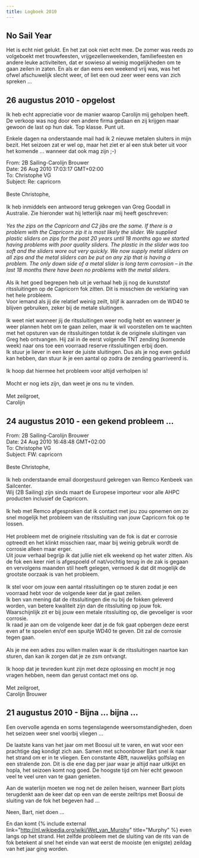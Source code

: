 ```yaml
---
title: Logboek 2010
---
```


## No Sail Year

Het is echt niet gelukt. En het zat ook niet echt mee. De zomer was reeds zo volgeboekt met trouwfeesten, vrijgezellenweekenden, familiefeesten en andere leuke activiteiten, dat er sowieso al weinig mogelijkheden om te gaan zeilen in zaten. En als er dan eens een weekend vrij was, was het ofwel afschuwelijk slecht weer, of liet een oud zeer weer eens van zich spreken ...

## 26 augustus 2010 - opgelost

Ik heb echt appreciatie voor de manier waarop Carolijn mij geholpen heeft. De verkoop was nog door een andere firma gedaan en zij krijgen maar gewoon de last op hun dak. Top klasse. Punt uit.

Enkele dagen na onderstaande mail had ik 2 nieuwe metalen sluiters in mijn bezit. Het seizoen zat er wel op, maar het ziet er al een stuk beter uit voor het komende ... wanneer dat ook mag zijn ;-)

<div class="mail">
From: 2B Sailing-Carolijn Brouwer<br>
Date: 26 Aug 2010 17:03:17 GMT+02:00<br>
To: Christophe VG<br>
Subject: Re: capricorn<br>
<br>
Beste Christophe,<br>
<br>
Ik heb inmiddels een antwoord terug gekregen van Greg Goodall in Australie.
Zie hieronder wat hij letterlijk naar mij heeft geschreven:<br>
<br>
<i>Yes the zips on the Capricorn and C2 jibs are the same. If there is a problem with the Capricorn zip it is most likely the slider. We supplied plastic sliders on zips for the past 20 years until 18 months ago we started having problems with poor quality sliders. The plastic in the slider was too soft and the sliders wore out very quickly. We now supply metal sliders on all zips and the metal sliders can be put on any zip that is having a problem. The only down side of a metal slider is long term corrosion – in the last 18 months there have been no problems with the metal sliders.</i><br>
<br>
Als ik het goed begrepen heb uit je verhaal heb jij nog de kunststof ritssluitingen op de Capricorn fok zitten. Dit is misschien de verklaring van het hele probleem.<br>
Voor iemand als jij die relatief weinig zeilt, blijf ik aanraden om de WD40 te blijven gebruiken, zeker bij de metale sluitingen.<br>
<br>
Ik weet niet wanneer jij de ritssluitingen weer nodig hebt en wanneer je weer plannen hebt om te gaan zeilen, maar ik wil voorstellen om te wachten met het opsturen van de ritssluitingen totdat ik de originele sluitingen van Greg heb ontvangen. Hij zal in de eerst volgende TNT zending (komende week) naar ons toe een voorraad reserve ritssluitingen erbij doen. <br>
Ik stuur je liever in een keer de juiste sluitingen. Dus als je nog even geduld kan hebben, dan stuur ik je een aantal op zodra de zending gearriveerd is.<br>
<br>
Ik hoop dat hiermee het probleem voor altijd verholpen is!<br>
<br>
Mocht er nog iets zijn, dan weet je ons nu te vinden.<br>
<br>
Met zeilgroet,<br>
Carolijn
</div>

## 24 augustus 2010 - een gekend probleem ...

<div class="mail">
From: 2B Sailing-Carolijn Brouwer<br>
Date: 24 Aug 2010 16:48:48 GMT+02:00<br>
To: Christophe VG<br>
Subject: FW: capricorn<br>
<br>
Beste Christophe,<br>
<br>
Ik heb onderstaande email doorgestuurd gekregen van Remco Kenbeek van Sailcenter.<br>
Wij (2B Sailing) zijn sinds maart de Europese importeur voor alle AHPC producten inclusief de Capricorn.<br>
<br>
Ik heb met Remco afgesproken dat ik contact met jou zou opnemen om zo snel mogelijk het probleem van de ritssluiting van jouw Capricorn fok op te lossen.<br>
<br>
Het probleem met de originele ritssluiting van de fok is dat er corrosie optreedt en het klinkt misschien raar, maar bij weinig gebruik wordt de corrosie alleen maar erger.<br>
Uit jouw verhaal begrijp ik dat jullie niet elk weekend op het water zitten. Als de fok een keer niet is afgespoeld of nat/vochtig terug in de zak is gegaan en vervolgens maanden stil heeft gelegen, vermoed ik dat dit mogelijk de grootste oorzaak is van het probleem.<br>
<br>
Ik stel voor om jouw een aantal ritssluitingen op te sturen zodat je een voorraad hebt voor de volgende keer dat je gaat zeilen.<br>
Ik ben van mening dat de ritssluitingen die nu bij de fokken geleverd worden, van betere kwaliteit zijn dan de ritssluiting op jouw fok. Waarschijnlijk zit er bij jouw een metale ritssluiting op, die gevoeliger is voor corrosie.<br>
Ik raad je aan om de volgende keer dat je de fok gaat opbergen deze eerst even af te spoelen en/of een spuitje WD40 te geven. Dit zal de corrosie tegen gaan.<br>
<br>
Als je me een adres zou willen mailen waar ik de ritssluitingen naartoe kan sturen, dan kan ik zorgen dat je ze zsm ontvangt.<br>
<br>
Ik hoop dat je tevreden kunt zijn met deze oplossing en mocht je nog vragen hebben, neem dan gerust contact met ons op.<br>
<br>
Met zeilgroet,<br>
Carolijn Brouwer
</div>

## 21 augustus 2010 - Bijna ... bijna ...

Een overvolle agenda en soms tegenslagende weersomstandigheden, doen het seizoen weer snel voorbij vliegen ...

De laatste kans van het jaar om met Boosui uit te varen, en wat voor een prachtige dag kondigt zich aan. Samen met schoonbroer Bart snel ik naar het strand om er in te vliegen. Een constante 4Bft, nauwelijks golfslag en een stralende zon. Dit is die ene dag per jaar waar je altijd naar uitkijkt en hopla, het seizoen komt nog goed. De hoogste tijd om hier echt gewoon veel te veel uren van te gaan genieten.

Aan de waterlijn moeten we nog net de zeilen heisen, wanneer Bart plots terugdenkt aan de keer dat op een van de eerste zeiltrips met Boosui de sluiting van de fok het begeven had ...

Neen, Bart, niet doen ...

En dan komt {% include external link="http://nl.wikipedia.org/wiki/Wet_van_Murphy" title="Murphy" %} even langs op het strand. Het zelfde probleem met de sluiting van de rits van de fok betekent al snel het einde van wat eerst de mooiste (en enigste) zeildag van het jaar ging worden.
